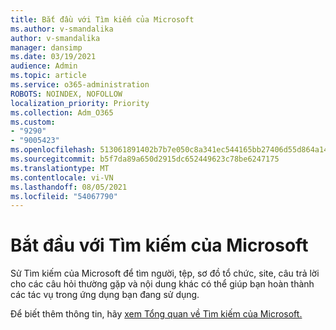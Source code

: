 ```yaml
---
title: Bắt đầu với Tìm kiếm của Microsoft
ms.author: v-smandalika
author: v-smandalika
manager: dansimp
ms.date: 03/19/2021
audience: Admin
ms.topic: article
ms.service: o365-administration
ROBOTS: NOINDEX, NOFOLLOW
localization_priority: Priority
ms.collection: Adm_O365
ms.custom:
- "9290"
- "9005423"
ms.openlocfilehash: 513061891402b7b7e050c8a341ec544165bb27406d55d864a14641cd1f1e63c7
ms.sourcegitcommit: b5f7da89a650d2915dc652449623c78be6247175
ms.translationtype: MT
ms.contentlocale: vi-VN
ms.lasthandoff: 08/05/2021
ms.locfileid: "54067790"
---
```

# <a name="get-started-with-microsoft-search"></a>Bắt đầu với Tìm kiếm của Microsoft

Sử Tìm kiếm của Microsoft để tìm người, tệp, sơ đồ tổ chức, site, câu trả lời cho các câu hỏi thường gặp và nội dung khác có thể giúp bạn hoàn thành các tác vụ trong ứng dụng bạn đang sử dụng.

Để biết thêm thông tin, hãy [xem Tổng quan về Tìm kiếm của Microsoft.](https://docs.microsoft.com/microsoftsearch/overview-microsoft-search)